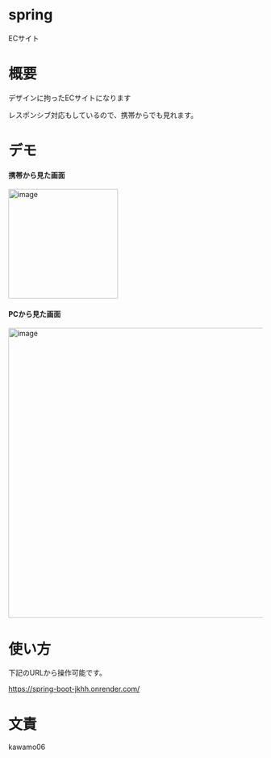 # spring

 ECサイト

# 概要

デザインに拘ったECサイトになります 
 
レスポンシブ対応もしているので、携帯からでも見れます。

# デモ

#### 携帯から見た画面

<img width="217" alt="image" src="https://github.com/kawamoto06/demoEC/assets/115970262/ba4f4ae7-84ec-454c-94d3-1f1d5055543d">

#### PCから見た画面

<img width="574" alt="image" src="https://github.com/kawamoto06/demoEC/assets/115970262/f2510493-3b2e-4f37-8727-4f076c63f1ca">

# 使い方
下記のURLから操作可能です。

https://spring-boot-jkhh.onrender.com/

# 文責
kawamo06

